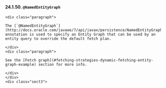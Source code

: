  #### 24.1.50. `@NamedEntityGraph`

    <div class="paragraph">

    The [`@NamedEntityGraph`](http://docs.oracle.com/javaee/7/api/javax/persistence/NamedEntityGraph.html) annotation is used to specify an Entity Graph that can be used by an entity query to override the default fetch plan.

    </div>
    <div class="paragraph">

    See the [Fetch graph](#fetching-strategies-dynamic-fetching-entity-graph-example) section for more info.

    </div>
    </div>
    <div class="sect3">